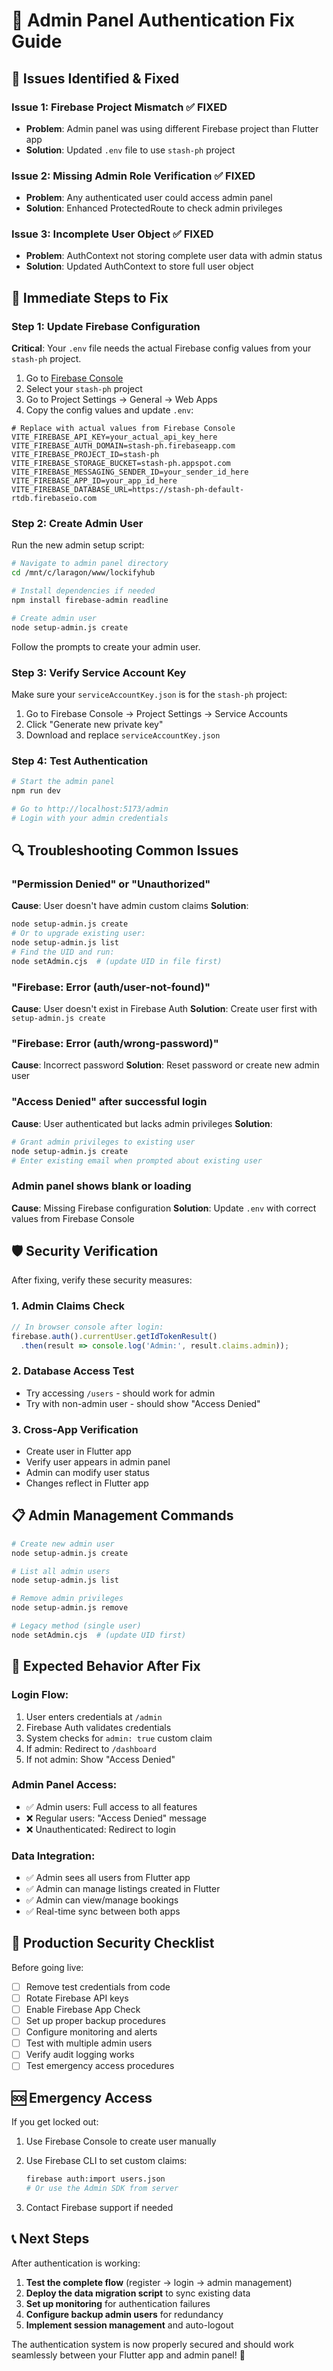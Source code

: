 # 🔧 Admin Panel Authentication Fix Guide

## 🚨 Issues Identified & Fixed

### **Issue 1: Firebase Project Mismatch** ✅ FIXED
- **Problem**: Admin panel was using different Firebase project than Flutter app
- **Solution**: Updated `.env` file to use `stash-ph` project

### **Issue 2: Missing Admin Role Verification** ✅ FIXED  
- **Problem**: Any authenticated user could access admin panel
- **Solution**: Enhanced ProtectedRoute to check admin privileges

### **Issue 3: Incomplete User Object** ✅ FIXED
- **Problem**: AuthContext not storing complete user data with admin status
- **Solution**: Updated AuthContext to store full user object

## 🚀 Immediate Steps to Fix

### Step 1: Update Firebase Configuration

**Critical**: Your `.env` file needs the actual Firebase config values from your `stash-ph` project.

1. Go to [Firebase Console](https://console.firebase.google.com)
2. Select your `stash-ph` project
3. Go to Project Settings → General → Web Apps
4. Copy the config values and update `.env`:

```env
# Replace with actual values from Firebase Console
VITE_FIREBASE_API_KEY=your_actual_api_key_here
VITE_FIREBASE_AUTH_DOMAIN=stash-ph.firebaseapp.com
VITE_FIREBASE_PROJECT_ID=stash-ph
VITE_FIREBASE_STORAGE_BUCKET=stash-ph.appspot.com
VITE_FIREBASE_MESSAGING_SENDER_ID=your_sender_id_here
VITE_FIREBASE_APP_ID=your_app_id_here
VITE_FIREBASE_DATABASE_URL=https://stash-ph-default-rtdb.firebaseio.com
```

### Step 2: Create Admin User

Run the new admin setup script:

```bash
# Navigate to admin panel directory
cd /mnt/c/laragon/www/lockifyhub

# Install dependencies if needed
npm install firebase-admin readline

# Create admin user
node setup-admin.js create
```

Follow the prompts to create your admin user.

### Step 3: Verify Service Account Key

Make sure your `serviceAccountKey.json` is for the `stash-ph` project:

1. Go to Firebase Console → Project Settings → Service Accounts
2. Click "Generate new private key"
3. Download and replace `serviceAccountKey.json`

### Step 4: Test Authentication

```bash
# Start the admin panel
npm run dev

# Go to http://localhost:5173/admin
# Login with your admin credentials
```

## 🔍 Troubleshooting Common Issues

### "Permission Denied" or "Unauthorized"
**Cause**: User doesn't have admin custom claims
**Solution**: 
```bash
node setup-admin.js create
# Or to upgrade existing user:
node setup-admin.js list
# Find the UID and run:
node setAdmin.cjs  # (update UID in file first)
```

### "Firebase: Error (auth/user-not-found)"
**Cause**: User doesn't exist in Firebase Auth
**Solution**: Create user first with `setup-admin.js create`

### "Firebase: Error (auth/wrong-password)"
**Cause**: Incorrect password
**Solution**: Reset password or create new admin user

### "Access Denied" after successful login
**Cause**: User authenticated but lacks admin privileges
**Solution**: 
```bash
# Grant admin privileges to existing user
node setup-admin.js create
# Enter existing email when prompted about existing user
```

### Admin panel shows blank or loading
**Cause**: Missing Firebase configuration
**Solution**: Update `.env` with correct values from Firebase Console

## 🛡️ Security Verification

After fixing, verify these security measures:

### 1. Admin Claims Check
```javascript
// In browser console after login:
firebase.auth().currentUser.getIdTokenResult()
  .then(result => console.log('Admin:', result.claims.admin));
```

### 2. Database Access Test
- Try accessing `/users` - should work for admin
- Try with non-admin user - should show "Access Denied"

### 3. Cross-App Verification  
- Create user in Flutter app
- Verify user appears in admin panel
- Admin can modify user status
- Changes reflect in Flutter app

## 📋 Admin Management Commands

```bash
# Create new admin user
node setup-admin.js create

# List all admin users  
node setup-admin.js list

# Remove admin privileges
node setup-admin.js remove

# Legacy method (single user)
node setAdmin.cjs  # (update UID first)
```

## 🎯 Expected Behavior After Fix

### Login Flow:
1. User enters credentials at `/admin`
2. Firebase Auth validates credentials
3. System checks for `admin: true` custom claim
4. If admin: Redirect to `/dashboard`
5. If not admin: Show "Access Denied"

### Admin Panel Access:
- ✅ Admin users: Full access to all features
- ❌ Regular users: "Access Denied" message
- ❌ Unauthenticated: Redirect to login

### Data Integration:
- ✅ Admin sees all users from Flutter app
- ✅ Admin can manage listings created in Flutter
- ✅ Admin can view/manage bookings
- ✅ Real-time sync between both apps

## 🚨 Production Security Checklist

Before going live:

- [ ] Remove test credentials from code
- [ ] Rotate Firebase API keys
- [ ] Enable Firebase App Check
- [ ] Set up proper backup procedures
- [ ] Configure monitoring and alerts
- [ ] Test with multiple admin users
- [ ] Verify audit logging works
- [ ] Test emergency access procedures

## 🆘 Emergency Access

If you get locked out:

1. Use Firebase Console to create user manually
2. Use Firebase CLI to set custom claims:
   ```bash
   firebase auth:import users.json
   # Or use the Admin SDK from server
   ```

3. Contact Firebase support if needed

## 📞 Next Steps

After authentication is working:

1. **Test the complete flow** (register → login → admin management)
2. **Deploy the data migration script** to sync existing data
3. **Set up monitoring** for authentication failures
4. **Configure backup admin users** for redundancy
5. **Implement session management** and auto-logout

The authentication system is now properly secured and should work seamlessly between your Flutter app and admin panel! 🎉